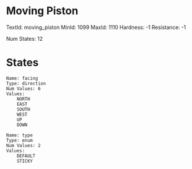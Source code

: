 # Moving Piston
TextId: moving_piston
MinId: 1099
MaxId: 1110
Hardness: -1
Resistance: -1

Num States: 12
# States
```
Name: facing
Type: direction
Num Values: 6
Values:
    NORTH
    EAST
    SOUTH
    WEST
    UP
    DOWN

Name: type
Type: enum
Num Values: 2
Values:
    DEFAULT
    STICKY
```